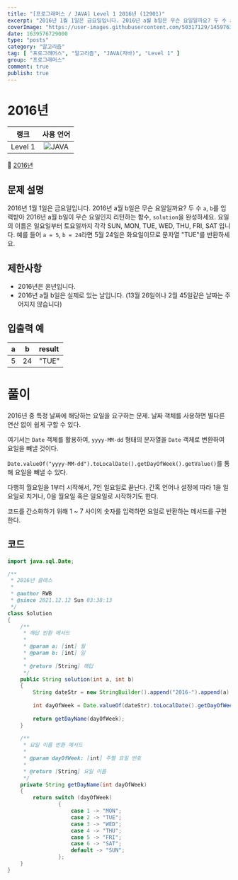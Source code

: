 ```yaml
---
title: "[프로그래머스 / JAVA] Level 1 2016년 (12901)"
excerpt: "2016년 1월 1일은 금요일입니다. 2016년 a월 b일은 무슨 요일일까요? 두 수 a, b를 입력받아 2016년 a월 b일이 무슨 요일인지 리턴하는 함수, solution을 완성하세요. 요일의 이름은 일요일부터 토요일까지 각각 SUN, MON, TUE, WED, THU, FRI, SAT 입니다. 예를 들어 a = 5, b = 24라면 5월 24일은 화요일이므로 문자열 \"TUE\"를 반환하세요."
coverImage: "https://user-images.githubusercontent.com/50317129/145976356-6b5d1430-31c0-4c34-829e-6be8f747ab19.png"
date: 1639576729000
type: "posts"
category: "알고리즘"
tag: [ "프로그래머스", "알고리즘", "JAVA(자바)", "Level 1" ]
group: "프로그래머스"
comment: true
publish: true
---
```


# 2016년

|  랭크   |                                                      사용 언어                                                      |
| :-----: | :-----------------------------------------------------------------------------------------------------------------: |
| Level 1 | ![JAVA](https://shields.io/badge/java-JDK%2011-lightgray?logo=java&style=plastic&logoColor=white&labelColor=orange) |

🔗 [2016년](https://programmers.co.kr/learn/courses/30/lessons/12901)





## 문제 설명

2016년 1월 1일은 금요일입니다. 2016년 a월 b일은 무슨 요일일까요? 두 수 `a`, `b`를 입력받아 2016년 a월 b일이 무슨 요일인지 리턴하는 함수, `solution`을 완성하세요. 요일의 이름은 일요일부터 토요일까지 각각 SUN, MON, TUE, WED, THU, FRI, SAT 입니다. 예를 들어 `a = 5`, `b = 24`라면 5월 24일은 화요일이므로 문자열 "TUE"를 반환하세요.





## 제한사항

* 2016년은 윤년입니다.
* 2016년 a월 b일은 실제로 있는 날입니다. (13월 26일이나 2월 45일같은 날짜는 주어지지 않습니다)





## 입출력 예

|   a   |   b   | result |
| :---: | :---: | :----- |
|   5   |  24   | "TUE"  |










# 풀이

2016년 중 특정 날짜에 해당하는 요일을 요구하는 문제. 날짜 객체를 사용하면 별다른 연산 없이 쉽게 구할 수 있다.

여기서는 `Date` 객체를 활용하여, `yyyy-MM-dd` 형태의 문자열을 `Date` 객체로 변환하여 요일을 빼낼 것이다.

`Date.valueOf("yyyy-MM-dd").toLocalDate().getDayOfWeek().getValue()`를 통해 요일을 빼낼 수 있다.

다행히 월요일을 1부터 시작해서, 7인 일요일로 끝난다. 간혹 언어나 설정에 따라 1을 일요일로 치거나, 0을 월요일 혹은 일요일로 시작하기도 한다.

코드를 간소화하기 위해 1 ~ 7 사이의 숫자를 입력하면 요일로 반환하는 메서드를 구현한다.





## 코드

``` java
import java.sql.Date;

/**
 * 2016년 클래스
 *
 * @author RWB
 * @since 2021.12.12 Sun 03:38:13
 */
class Solution
{
	/**
	 * 해답 반환 메서드
	 *
	 * @param a: [int] 월
	 * @param b: [int] 일
	 *
	 * @return [String] 해답
	 */
	public String solution(int a, int b)
	{
		String dateStr = new StringBuilder().append("2016-").append(a).append("-").append(b).toString();
		
		int dayOfWeek = Date.valueOf(dateStr).toLocalDate().getDayOfWeek().getValue();
		
		return getDayName(dayOfWeek);
	}
	
	/**
	 * 요일 이름 반환 메서드
	 *
	 * @param dayOfWeek: [int] 주별 요일 번호
	 *
	 * @return [String] 요일 이름
	 */
	private String getDayName(int dayOfWeek)
	{
		return switch (dayOfWeek)
				{
					case 1 -> "MON";
					case 2 -> "TUE";
					case 3 -> "WED";
					case 4 -> "THU";
					case 5 -> "FRI";
					case 6 -> "SAT";
					default -> "SUN";
				};
	}
}
```